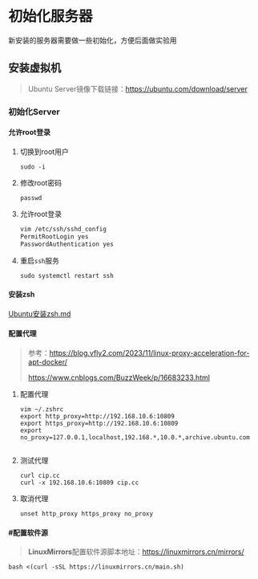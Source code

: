 # 初始化服务器

新安装的服务器需要做一些初始化，方便后面做实验用

## 安装虚拟机

> Ubuntu Server镜像下载链接：https://ubuntu.com/download/server

### 初始化Server

#### 允许root登录

1. 切换到root用户

   ```
   sudo -i
   ```

2. 修改root密码

   ```
   passwd
   ```

3. 允许root登录

   ```sh
   vim /etc/ssh/sshd_config
   PermitRootLogin yes
   PasswordAuthentication yes
   ```

4. 重启`ssh`服务

   ```
   sudo systemctl restart ssh
   ```


#### 安装zsh

[Ubuntu安装zsh.md](https://github.com/jb18880/Notebook/blob/main/Linux/Ubuntu%E5%AE%89%E8%A3%85zsh.md)

#### 配置代理

> 参考：https://blog.vfly2.com/2023/11/linux-proxy-acceleration-for-apt-docker/
>
> https://www.cnblogs.com/BuzzWeek/p/16683233.html

1. 配置代理

   ```
   vim ~/.zshrc
   export http_proxy=http://192.168.10.6:10809
   export https_proxy=http://192.168.10.6:10809
   export no_proxy=127.0.0.1,localhost,192.168.*,10.0.*,archive.ubuntu.com


   ```

2. 测试代理

   ```
   curl cip.cc
   curl -x 192.168.10.6:10809 cip.cc
   ```

3. 取消代理

   ```
   unset http_proxy https_proxy no_proxy
   ```

   



#### #配置软件源

> **LinuxMirrors**配置软件源脚本地址：https://linuxmirrors.cn/mirrors/

```
bash <(curl -sSL https://linuxmirrors.cn/main.sh)
```
